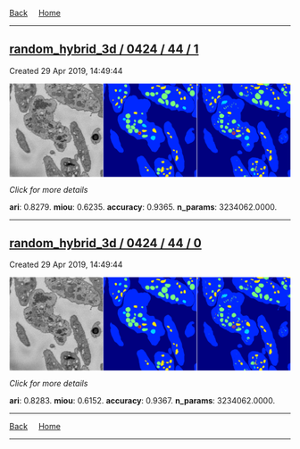 
[Back](..)&nbsp;&nbsp;&nbsp;&nbsp;&nbsp;[Home](https://leapmanlab.github.io/snapshots)

---

<div class="summary"><a href="1"><h2>random_hybrid_3d / 0424 / 44 / 1</h2></a><p>Created 29 Apr 2019, 14:49:44
</p><a href="1"><img src="1/media/summary.png" align="center"></a><p>
<i>Click for more details</i>
</p></div>

**ari**: 0.8279. **miou**: 0.6235. **accuracy**: 0.9365. **n_params**: 3234062.0000. 

---

<div class="summary"><a href="0"><h2>random_hybrid_3d / 0424 / 44 / 0</h2></a><p>Created 29 Apr 2019, 14:49:44
</p><a href="0"><img src="0/media/summary.png" align="center"></a><p>
<i>Click for more details</i>
</p></div>

**ari**: 0.8283. **miou**: 0.6152. **accuracy**: 0.9367. **n_params**: 3234062.0000. 

---

[Back](..)&nbsp;&nbsp;&nbsp;&nbsp;&nbsp;[Home](https://leapmanlab.github.io/snapshots)

---